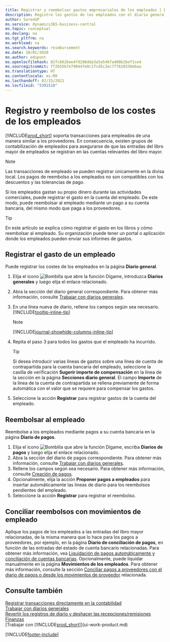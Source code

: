 ```yaml
---
title: Registrar y reembolsar gastos empresariales de los empleados | Documentos de Microsoft
description: Registre los gastos de los empleados con el diario general en la cuenta del empleado y luego registre un pago a la cuenta bancaria del empleado para reembolsar el gasto relacionado con el negocio.
author: SorenGP
ms.service: dynamics365-business-central
ms.topic: conceptual
ms.devlang: na
ms.tgt_pltfrm: na
ms.workload: na
ms.search.keywords: reimbursement
ms.date: 10/01/2020
ms.author: edupont
ms.openlocfilehash: 82fc662bee4fd288dda3a5e546fa408b2bef1ce4
ms.sourcegitcommit: ff2b55b7e790447e0c1fcd5c2ec7f7610338ebaa
ms.translationtype: HT
ms.contentlocale: es-MX
ms.lasthandoff: 02/15/2021
ms.locfileid: "5391510"
---
```

# <a name="record-and-reimburse-employees-expenses"></a>Registro y reembolso de los costes de los empleados

[!INCLUDE[prod_short](includes/prod_short.md)] soporta transacciones para empleados de una manera similar a los proveedores. En consecuencia, existen grupos de contabilización de empleados para asegurarse de que las entradas del libro mayor de empleados se registran en las cuentas relevantes del libro mayor.

> [!NOTE]  
> Las transacciones de empleado se pueden registrar únicamente en la divisa local. Los pagos de reembolso a los empleados no son compatibles con los descuentos y las tolerancias de pago.

Si los empleados gastan su propio dinero durante las actividades comerciales, puede registrar el gasto en la cuenta del empleado. De este modo, puede reembolsar al empleado mediante un pago a su cuenta bancaria, del mismo modo que paga a los proveedores.  

> [!TIP]
> En este artículo se explica cómo registrar el gasto en los libros y cómo reembolsar al empleado. Su organización puede tener un portal o aplicación donde los empleados pueden enviar sus informes de gastos.

## <a name="to-record-an-employees-expense"></a>Registrar el gasto de un empleado
Puede registrar los costes de los empleados en la página **Diario general**.
1. Elija el icono ![Bombilla que abre la función Dígame](media/ui-search/search_small.png "Dígame qué desea hacer"), introduzca **Diarios generales** y luego elija el enlace relacionado.
2. Abra la sección del diario general correspondiente. Para obtener más información, consulte [Trabajar con diarios generales](ui-work-general-journals.md).
3. En una línea nueva de diario, rellene los campos según sea necesario. [!INCLUDE[tooltip-inline-tip](includes/tooltip-inline-tip_md.md)]    

    > [!NOTE]
    > [!INCLUDE[journal-showhide-columns-inline-tip](includes/journal-showhide-columns-inline-tip.md)]
4. Repita el paso 3 para todos los gastos que el empleado ha incurrido.

    > [!TIP]  
    > Si desea introducir varias líneas de gastos sobre una línea de cuenta de contrapartida para la cuenta bancaria del empleado, seleccione la casilla de verificación **Sugerir importe de compensación** en la línea de la sección en la página **Secciones diario general**. El campo **Importe** de la línea de la cuenta de contrapartida se rellena previamente de forma automática con el valor que se requiere para compensar los gastos.
5. Seleccione la acción **Registrar** para registrar gastos de la cuenta del empleado.

## <a name="to-reimburse-an-employee"></a>Reembolsar al empleado
Reembolse a los empleados mediante pagos a su cuenta bancaria en la página **Diario de pagos**.
1. Elija el icono ![Bombilla que abre la función Dígame](media/ui-search/search_small.png "Dígame qué desea hacer"), escriba **Diarios de pagos** y luego elija el enlace relacionado.
2. Abra la sección del diario de pagos correspondiente. Para obtener más información, consulte [Trabajar con diarios generales](ui-work-general-journals.md).
3. Rellene los campos según sea necesario. Para obtener más información, consulte [Creación de pagos](payables-make-payments.md).
4. Opcionalmente, elija la acción **Proponer pagos a empleados** para insertar automáticamente las líneas de diario para los reembolsos pendientes del empleado.
5. Seleccione la acción **Registrar** para registrar el reembolso.  

## <a name="to-reconcile-reimbursements-with-employee-ledger-entries"></a>Conciliar reembolsos con movimientos de empleado
Aplique los pagos de los empleados a las entradas del libro mayor relacionadas, de la misma manera que lo hace para los pagos a proveedores, por ejemplo, en la página **Diario de conciliación de pagos**, en función de las entradas del estado de cuenta bancario relacionadas. Para obtener más información, vea [Liquidación de pagos automáticamente y conciliación de cuentas bancarias](receivables-apply-payments-auto-reconcile-bank-accounts.md). Opcionalmente, puede liquidar manualmente en la página **Movimientos de los empleados**. Para obtener más información, consulte la sección [Conciliar pagos a proveedores con el diario de pagos o desde los movimientos de proveedor](payables-how-apply-purchase-transactions-manually.md) relacionada.  

## <a name="see-also"></a>Consulte también
[Registrar transacciones directamente en la contabilidad](finance-how-post-transactions-directly.md)  
[Trabajar con diarios generales](ui-work-general-journals.md)  
[Revertir los registros de diario y deshacer las recepciones/remisiones](finance-how-reverse-journal-posting.md)  
[Finanzas](finance.md)  
[Trabajar con [!INCLUDE[prod_short](includes/prod_short.md)]](ui-work-product.md)  


[!INCLUDE[footer-include](includes/footer-banner.md)]